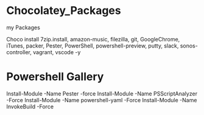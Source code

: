 # Chocolatey_Packages
my Packages


Choco install 7zip.install, amazon-music, filezilla, git, GoogleChrome, iTunes, packer, Pester, PowerShell, powershell-preview, putty, slack, sonos-controller, vagrant, vscode 
-y

# Powershell Gallery
Install-Module -Name Pester -force
Install-Module -Name PSScriptAnalyzer -Force
Install-Module -Name powershell-yaml -Force
Install-Module -Name InvokeBuild -Force
